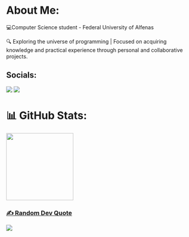# About Me:
💻Computer Science student - Federal University of Alfenas

🔍 Exploring the universe of programming | Focused on acquiring knowledge and practical experience through personal and collaborative projects.

## Socials:
<div>
<a href = "mailto:sofia.marcelino@sou.unifal-mg.edu.br"><img loading="lazy" src="https://img.shields.io/badge/Gmail-D14836?style=for-the-badge&logo=gmail&logoColor=white" target="_blank"></a>
<a href="https://www.linkedin.com/in/sofia-cabral-marcelino-501a86216/" target="_blank"><img loading="lazy" src="https://img.shields.io/badge/-LinkedIn-%230077B5?style=for-the-badge&logo=linkedin&logoColor=white" target="_blank"></a>
</div>

# 📊 GitHub Stats:
<div>
<a href="https://github.com/sofia-cabralm">
<img loading="lazy" height="180em" src="https://github-readme-stats.vercel.app/api/top-langs/?username=sofia-cabralm&layout=compact&langs_count=7&theme=aura"/>
</div>

### ✍️ Random Dev Quote
![](https://quotes-github-readme.vercel.app/api?type=horizontal&theme=light)


